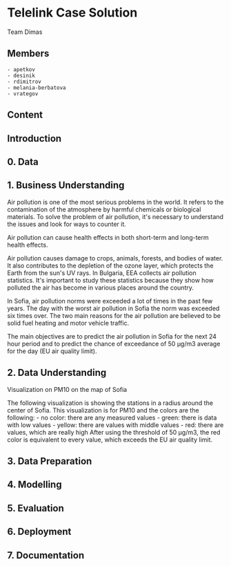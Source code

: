 #	Telelink Case Solution
Team Dimas

## Members

	- apetkov
	- desinik
	- rdimitrov
	- melania-berbatova
	- vrategov 


##	Content


##	Introduction


##	0. Data


##	1. Business Understanding
Air pollution is one of the most serious problems in the world. It refers to the contamination of the atmosphere by harmful chemicals or biological materials. To solve the problem of air pollution, it's necessary to understand the issues and look for ways to counter it.

Air pollution can cause health effects in both short-term and long-term health effects.

Air pollution causes damage to crops, animals, forests, and bodies of water. It also contributes to the depletion of the ozone layer, which protects the Earth from the sun's UV rays.
In Bulgaria, EEA collects air pollution statistics. It's important to study these statistics because they show how polluted the air has become in various places around the country.

In Sofia, air pollution norms were exceeded a lot of times in the past few years. The day with the worst air pollution in Sofia the norm was exceeded six times over. The two main reasons for the air pollution are believed to be solid fuel heating and motor vehicle traffic.

The main objectives are to predict the air pollution in Sofia for the next 24 hour period and to predict the chance of exceedance of 50 µg/m3 average for the day (EU air quality limit).


##	2. Data Understanding

Visualization on PM10 on the map of Sofia

The following visualization is showing the stations in a radius around the center of Sofia. This visualization is for PM10 and the colors are the following:
	 - no color: there are any measured values
	 - green: there is data with low values
	 - yellow: there are values with middle values
	 - red: there are values, which are really high 
After using the threshold of 50 µg/m3, the red color is equivalent to every value, which exceeds the EU air quality limit.



##	3. Data Preparation


##	4. Modelling


##	5. Evaluation


##	6. Deployment


##	7. Documentation


